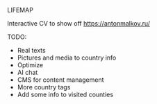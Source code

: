 LIFEMAP

Interactive CV to show off
https://antonmalkov.ru/

TODO:
- Real texts
- Pictures and media to country info
- Optimize
- AI chat
- CMS for content management
- More country tags
- Add some info to visited counties